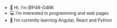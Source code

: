- 👋 Hi, I’m @P4R-D4RK
- 💻 I’m interested in programming and web pages
- 🌱 I’m currently learning Angular, React and Python

<!---
P4R-D4RK/P4R-D4RK is a ✨ special ✨ repository because its `README.md` (this file) appears on your GitHub profile.
You can click the Preview link to take a look at your changes.
--->
